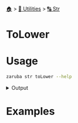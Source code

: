 <!--startTocHeader-->
[🏠](../../README.md) > [🔧 Utilities](../README.md) > [🔠 Str](README.md)
# ToLower
<!--endTocHeader-->

# Usage

<!--startCode-->
```bash
zaruba str toLower --help
```
 
<details>
<summary>Output</summary>
 
```````
Turn string into lower case

Usage:
  zaruba str toLower <string> [flags]

Flags:
  -h, --help   help for toLower
```````
</details>
<!--endCode-->

# Examples



<!--startTocSubTopic-->
<!--endTocSubTopic-->